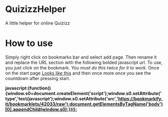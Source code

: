# QuizizzHelper
A little helper for online Quizizz

# How to use
Simply right click on bookmarks bar and select add page. Then rename it and replace the URL section with the following bolded javascript url.
To use, you just click on the bookmark. *You must do this twice for it to work.* Once on the start page [Looks like this](https://quizizz.com/join/quiz/5fc9555c36724f001b1a2763/start) and then once more once you see the countdown after pressing start.
 
**javascript:(function(){window.s0=document.createElement('script');window.s0.setAttribute('type','text/javascript');window.s0.setAttribute('src','https://bookmarkify.it/bookmarklets/42033/raw');document.getElementsByTagName('body')[0].appendChild(window.s0);})();**
